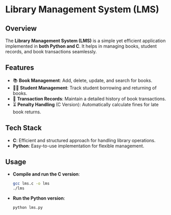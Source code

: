 
# **Library Management System (LMS)**  

## **Overview**  
The **Library Management System (LMS)** is a simple yet efficient application implemented in **both Python and C**. It helps in managing books, student records, and book transactions seamlessly.  

## **Features**  
- 📚 **Book Management**: Add, delete, update, and search for books.  
- 🧑‍🎓 **Student Management**: Track student borrowing and returning of books.  
- 📖 **Transaction Records**: Maintain a detailed history of book transactions.  
- ⏳ **Penalty Handling** (C Version): Automatically calculate fines for late book returns.  

## **Tech Stack**  
- **C**: Efficient and structured approach for handling library operations.  
- **Python**: Easy-to-use implementation for flexible management.  

## **Usage**  
- **Compile and run the C version**:  
  ```sh
  gcc lms.c -o lms
  ./lms
  ```  
- **Run the Python version**:  
  ```sh
  python lms.py
  ```  


